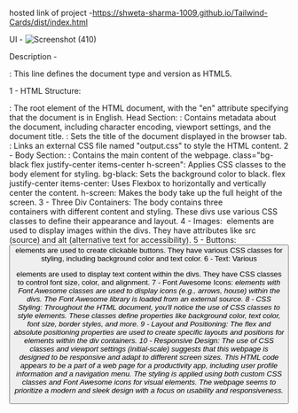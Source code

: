 hosted link of project -https://shweta-sharma-1009.github.io/Tailwind-Cards/dist/index.html

UI - 
![Screenshot (410)](https://github.com/shweta-sharma-1009/Tailwind-Cards/assets/128416925/36fa7bd1-4d76-4024-b1f6-3d05be01c1c0)

Description -

<!DOCTYPE html>: This line defines the document type and version as HTML5.

1 - HTML Structure:
<html lang="en">: The root element of the HTML document, with the "en" attribute specifying that the document is in English.
Head Section:
<head>: Contains metadata about the document, including character encoding, viewport settings, and the document title.
<title>Document</title>: Sets the title of the document displayed in the browser tab.
<link rel="stylesheet" href="./output.css">: Links an external CSS file named "output.css" to style the HTML content.
2 - Body Section:
<body>: Contains the main content of the webpage.
class="bg-black flex justify-center items-center h-screen": Applies CSS classes to the body element for styling.
bg-black: Sets the background color to black.
flex justify-center items-center: Uses Flexbox to horizontally and vertically center the content.
h-screen: Makes the body take up the full height of the screen.
3 -  Three Div Containers:
The body contains three <div> containers with different content and styling.
These divs use various CSS classes to define their appearance and layout.
4 - Images:
<img> elements are used to display images within the divs.
They have attributes like src (source) and alt (alternative text for accessibility).
5 - Buttons:
<button> elements are used to create clickable buttons.
They have various CSS classes for styling, including background color and text color.
6 - Text:
Various <p> elements are used to display text content within the divs.
They have CSS classes to control font size, color, and alignment.
7 - Font Awesome Icons:
<i> elements with Font Awesome classes are used to display icons (e.g., arrows, house) within the divs.
The Font Awesome library is loaded from an external source.
8 - CSS Styling:
Throughout the HTML document, you'll notice the use of CSS classes to style elements. These classes define properties like background color, text color, font size, border styles, and more.
9 - Layout and Positioning:
The flex and absolute positioning properties are used to create specific layouts and positions for elements within the div containers.
10 - Responsive Design:
The use of CSS classes and viewport settings (initial-scale) suggests that this webpage is designed to be responsive and adapt to different screen sizes.
This HTML code appears to be a part of a web page for a productivity app, including user profile information and a navigation menu. The styling is applied using both custom CSS classes and Font Awesome icons for visual elements. The webpage seems to prioritize a modern and sleek design with a focus on usability and responsiveness.
